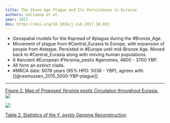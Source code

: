 ```yaml
---
title: The Stone Age Plague and Its Persistence in Eurasia
authors: Valtuena et al.
year: 2017
doi: https://doi.org/10.1016/j.cub.2017.10.025
---
```


- Geospatial models for the #spread of #plague during the #Bronze_Age.
- Movement of plague from #Central_Eurasia to Europe, with expansion of people from #steppe. Persisted in #Europe until mid-Bronze Age. Moved back to #Central_Eurasia along with moving human populations.
- 6 #ancient #European #Yersinia_pestis #genomes, 4800 - 3700 YBP.
- All form an extinct clade.
-  #MRCA date: 6078 years (95% HPD: 5036 - YBP), agrees with [[@rasmussen_2015_5000-YBP-plague]].

---

[Figure 2. Map of Proposed <i>Yersinia pestis</i> Circulation throughout Eurasia.](https://els-jbs-prod-cdn.jbs.elsevierhealth.com/cms/attachment/4e2924c7-87f5-4ebf-bb25-4f68f4331c6e/gr2.jpg)
![](https://els-jbs-prod-cdn.jbs.elsevierhealth.com/cms/attachment/4e2924c7-87f5-4ebf-bb25-4f68f4331c6e/gr2.jpg)

![](https://marlin-prod.literatumonline.com/cms/attachment/189e3b22-8d35-40fb-98e4-5ca9e7ae9318/gr1.jpg)

[Table 2. Statistics of the <i>Y. pestis</i> Genome Reconstruction](https://www.cell.com/action/showFullTableHTML?isHtml=true&tableId=tbl2&pii=S0960-9822%2817%2931328-3)